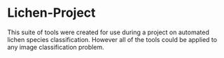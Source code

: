 # Lichen-Project

This suite of tools were created for use during a project on automated lichen species classification.
However all of the tools could be applied to any image classification problem.
